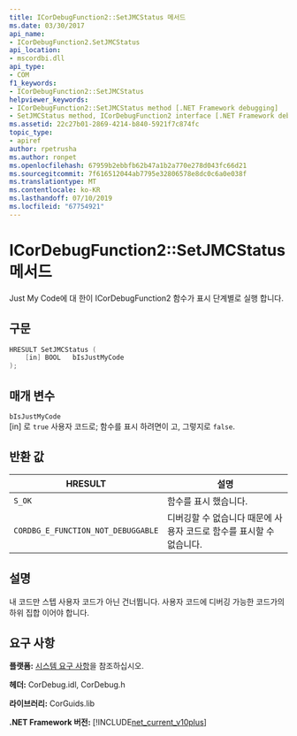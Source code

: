 ```yaml
---
title: ICorDebugFunction2::SetJMCStatus 메서드
ms.date: 03/30/2017
api_name:
- ICorDebugFunction2.SetJMCStatus
api_location:
- mscordbi.dll
api_type:
- COM
f1_keywords:
- ICorDebugFunction2::SetJMCStatus
helpviewer_keywords:
- ICorDebugFunction2::SetJMCStatus method [.NET Framework debugging]
- SetJMCStatus method, ICorDebugFunction2 interface [.NET Framework debugging]
ms.assetid: 22c27b01-2869-4214-b840-5921f7c874fc
topic_type:
- apiref
author: rpetrusha
ms.author: ronpet
ms.openlocfilehash: 67959b2ebbfb62b47a1b2a770e278d043fc66d21
ms.sourcegitcommit: 7f616512044ab7795e32806578e8dc0c6a0e038f
ms.translationtype: MT
ms.contentlocale: ko-KR
ms.lasthandoff: 07/10/2019
ms.locfileid: "67754921"
---
```

# <a name="icordebugfunction2setjmcstatus-method"></a>ICorDebugFunction2::SetJMCStatus 메서드
Just My Code에 대 한이 ICorDebugFunction2 함수가 표시 단계별로 실행 합니다.  
  
## <a name="syntax"></a>구문  
  
```cpp  
HRESULT SetJMCStatus (  
    [in] BOOL   bIsJustMyCode  
);  
```  
  
## <a name="parameters"></a>매개 변수  
 `bIsJustMyCode`  
 [in] 로 `true` 사용자 코드로; 함수를 표시 하려면이 고, 그렇지로 `false`.  
  
## <a name="return-values"></a>반환 값  
  
|HRESULT|설명|  
|-------------|-----------------|  
|`S_OK`|함수를 표시 했습니다.|  
|`CORDBG_E_FUNCTION_NOT_DEBUGGABLE`|디버깅할 수 없습니다 때문에 사용자 코드로 함수를 표시할 수 없습니다.|  
  
## <a name="remarks"></a>설명  
 내 코드만 스텝 사용자 코드가 아닌 건너뜁니다. 사용자 코드에 디버깅 가능한 코드가의 하위 집합 이어야 합니다.  
  
## <a name="requirements"></a>요구 사항  
 **플랫폼:** [시스템 요구 사항](../../../../docs/framework/get-started/system-requirements.md)을 참조하십시오.  
  
 **헤더:** CorDebug.idl, CorDebug.h  
  
 **라이브러리:** CorGuids.lib  
  
 **.NET Framework 버전:** [!INCLUDE[net_current_v10plus](../../../../includes/net-current-v10plus-md.md)]
